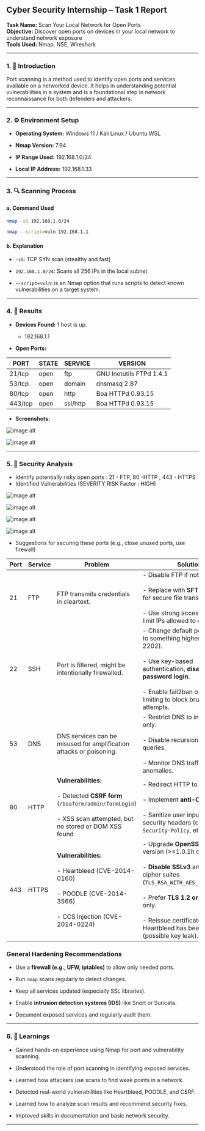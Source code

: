 ## Cyber Security Internship – Task 1 Report

**Task Name:** Scan Your Local Network for Open Ports  
**Objective:** Discover open ports on devices in your local network to understand network exposure  
**Tools Used:** Nmap, NSE,  Wireshark 

---

### 1. 📝 Introduction

Port scanning is a method used to identify open ports and services available on a networked device. It helps in understanding potential vulnerabilities in a system and is a foundational step in network reconnaissance for both defenders and attackers.

---

### 2. ⚙️ Environment Setup

- **Operating System:** Windows 11 / Kali Linux / Ubuntu WSL
    
- **Nmap Version:** 7.94
    
- **IP Range Used:**  192.168.1.0/24
    
- **Local IP Address:** 192.168.1.33
    

---

### 3. 🔍 Scanning Process

#### a. **Command Used**

```bash
nmap -sS 192.168.1.0/24

nmap --script=vuln 192.168.1.1
```

#### b. **Explanation**

- `-sS`: TCP SYN scan (stealthy and fast)
    
- `192.168.1.0/24`: Scans all 256 IPs in the local subnet

- `--script=vuln`: is an Nmap option that runs scripts to detect known vulnerabilities on a target system.
    

---

### 4. 📄 Results

- **Devices Found:** 1 host is up.
	- 192.168.1.1
    
- **Open Ports:** 

| PORT    | STATE | SERVICE  | VERSION                  |
| ------- | ----- | -------- | ------------------------ |
| 21/tcp  | open  | ftp      | GNU Inetutils FTPd 1.4.1 |
| 53/tcp  | open  | domain   | dnsmasq 2.87             |
| 80/tcp  | open  | http     | Boa HTTPd 0.93.15        |
| 443/tcp | open  | ssl/http | Boa HTTPd 0.93.15        |

	
- **Screenshots:**

![image alt](https://github.com/Vamsi212/Internship-Task1/blob/fa65baa975455b41412ba0ad46681453d54db11a/screenshots/screenshot1.png)

![image alt](https://github.com/Vamsi212/Internship-Task1/blob/fa65baa975455b41412ba0ad46681453d54db11a/screenshots/screenshot2.png)


---

### 5. 🔐 Security Analysis

- Identify potentially risky open ports : 21 - FTP, 80 -HTTP , 443 - HTTPS
- Identified Vulnerabilities (SEVERITY RISK Factor : HIGH)

![image alt](https://github.com/Vamsi212/Internship-Task1/blob/fa65baa975455b41412ba0ad46681453d54db11a/screenshots/screenshot3.png)

![image alt](https://github.com/Vamsi212/Internship-Task1/blob/fa65baa975455b41412ba0ad46681453d54db11a/screenshots/screenshot4.png)

![image alt](https://github.com/Vamsi212/Internship-Task1/blob/fa65baa975455b41412ba0ad46681453d54db11a/screenshots/screenshot5.png)

![image alt](https://github.com/Vamsi212/Internship-Task1/blob/fa65baa975455b41412ba0ad46681453d54db11a/screenshots/screenshot6.png)


- Suggestions for securing these ports (e.g., close unused ports, use firewall)


| Port | Service | Problem                                                                                                                                           | Solution                                                                                                                                                                                                                                                                                     |
| ---- | ------- | ------------------------------------------------------------------------------------------------------------------------------------------------- | -------------------------------------------------------------------------------------------------------------------------------------------------------------------------------------------------------------------------------------------------------------------------------------------- |
| 21   | FTP     | FTP transmits credentials in cleartext.                                                                                                           | - Disable FTP if not in use.<br>    <br>- Replace with **SFTP** or **FTPS** for secure file transfer.<br>    <br>- Use strong access control and limit IPs allowed to connect.                                                                                                               |
| 22   | SSH     | Port is filtered, might be intentionally firewalled.                                                                                              | - Change default port from 22 to something higher (e.g., 2202).<br>    <br>- Use key-based authentication, **disable password login**.<br>    <br>- Enable fail2ban or rate-limiting to block brute-force attempts.                                                                          |
| 53   | DNS     | DNS services can be misused for amplification attacks or poisoning.                                                                               | - Restrict DNS to internal IPs only.<br>    <br>- Disable recursion for external queries.<br>    <br>- Monitor DNS traffic for anomalies.                                                                                                                                                    |
| 80   | HTTP    | **Vulnerabilities:**<br><br>- Detected **CSRF form** (`/boaform/admin/formLogin`)<br>    <br>- XSS scan attempted, but no stored or DOM XSS found | - Redirect HTTP to HTTPS.<br>        <br>- Implement **anti-CSRF tokens**.<br>        <br>- Sanitize user inputs and use security headers (`Content-Security-Policy`, etc.).                                                                                                                 |
| 443  | HTTPS   | **Vulnerabilities:**<br><br>- Heartbleed (CVE-2014-0160)<br>    <br>- POODLE (CVE-2014-3566)<br>    <br>- CCS Injection (CVE-2014-0224)           | - Upgrade **OpenSSL** to latest version (>=1.0.1h or newer).<br>    <br>- **Disable SSLv3** and weak cipher suites (`TLS_RSA_WITH_AES_128_CBC_SHA`).<br>    <br>- Prefer **TLS 1.2 or TLS 1.3** only.<br>    <br>- Reissue certificates if Heartbleed has been detected (possible key leak). |

### **General Hardening Recommendations**

- Use a **firewall (e.g., UFW, iptables)** to allow only needed ports.
    
- Run `nmap` scans regularly to detect changes.
    
- Keep all services updated (especially SSL libraries).
    
- Enable **intrusion detection systems (IDS)** like Snort or Suricata.
    
- Document exposed services and regularly audit them.




---

### 6. 📘 Learnings

- Gained hands-on experience using Nmap for port and vulnerability scanning.

- Understood the role of port scanning in identifying exposed services.

- Learned how attackers use scans to find weak points in a network.

- Detected real-world vulnerabilities like Heartbleed, POODLE, and CSRF.

- Learned how to analyze scan results and recommend security fixes.

- Improved skills in documentation and basic network security.

    

---

